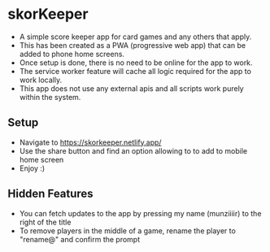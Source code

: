 # skorKeeper
- A simple score keeper app for card games and any others that apply.
- This has been created as a PWA (progressive web app) that can be added to phone home screens.
- Once setup is done, there is no need to be online for the app to work.
- The service worker feature will cache all logic required for the app to work locally.
- This app does not use any external apis and all scripts work purely within the system.

## Setup
- Navigate to https://skorkeeper.netlify.app/
- Use the share button and find an option allowing to to add to mobile home screen
- Enjoy :)

## Hidden Features
- You can fetch updates to the app by pressing my name (munziiiir) to the right of the title
- To remove players in the middle of a game, rename the player to "rename@" and confirm the prompt
